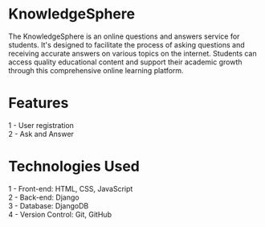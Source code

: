
# KnowledgeSphere

The KnowledgeSphere is an online questions and answers service for students. It's designed to facilitate the process of asking questions and receiving accurate answers on various topics on the internet.  Students can access quality educational content and support their academic growth through this comprehensive online learning platform. 

# Features
1 - User registration\
2 - Ask and Answer 

# Technologies Used
 
1 - Front-end: HTML, CSS, JavaScript\
2 - Back-end: Django\
3 - Database: DjangoDB\
4 - Version Control: Git, GitHub

